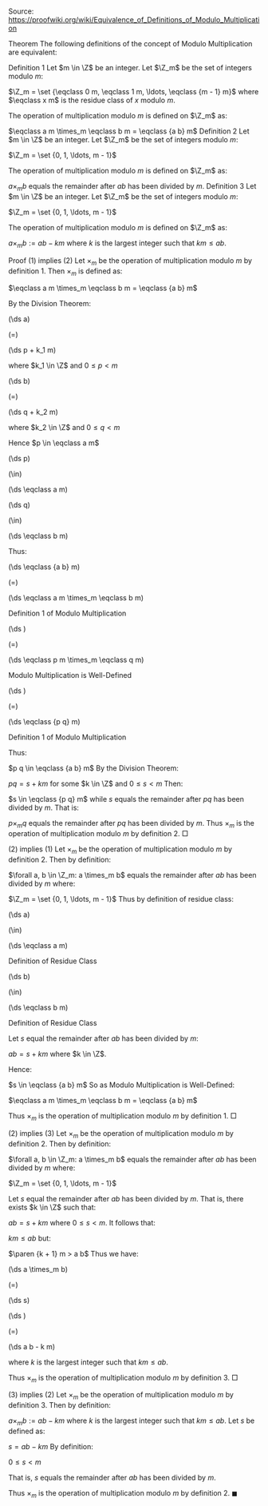 # 

Source: https://proofwiki.org/wiki/Equivalence_of_Definitions_of_Modulo_Multiplication



Theorem
The following definitions of the concept of Modulo Multiplication are equivalent:

Definition 1
Let $m \in \Z$ be an integer.
Let $\Z_m$ be the set of integers modulo $m$:

$\Z_m = \set {\eqclass 0 m, \eqclass 1 m, \ldots, \eqclass {m - 1} m}$
where $\eqclass x m$ is the residue class of $x$ modulo $m$.

The operation of multiplication modulo $m$ is defined on $\Z_m$ as:

$\eqclass a m \times_m \eqclass b m = \eqclass {a b} m$
Definition 2
Let $m \in \Z$ be an integer.
Let $\Z_m$ be the set of integers modulo $m$:

$\Z_m = \set {0, 1, \ldots, m - 1}$

The operation of multiplication modulo $m$ is defined on $\Z_m$ as:

$a \times_m b$ equals the remainder after $a b$ has been divided by $m$.
Definition 3
Let $m \in \Z$ be an integer.
Let $\Z_m$ be the set of integers modulo $m$:

$\Z_m = \set {0, 1, \ldots, m - 1}$

The operation of multiplication modulo $m$ is defined on $\Z_m$ as:

$a \times_m b := a b - k m$
where $k$ is the largest integer such that $k m \le a b$.


Proof
$(1)$ implies $(2)$
Let $\times_m$ be the operation of multiplication modulo $m$ by definition $1$.
Then $\times_m$ is defined as:

$\eqclass a m \times_m \eqclass b m = \eqclass {a b} m$

By the Division Theorem:














\(\ds a\)

\(=\)







\(\ds p + k_1 m\)





where $k_1 \in \Z$ and $0 \le p < m$














\(\ds b\)

\(=\)







\(\ds q + k_2 m\)





where $k_2 \in \Z$ and $0 \le q < m$




Hence $p \in \eqclass a m$














\(\ds p\)

\(\in\)







\(\ds \eqclass a m\)




















\(\ds q\)

\(\in\)







\(\ds \eqclass b m\)










Thus:














\(\ds \eqclass {a b} m\)

\(=\)







\(\ds \eqclass a m \times_m \eqclass b m\)





Definition 1 of Modulo Multiplication














\(\ds \)

\(=\)







\(\ds \eqclass p m \times_m \eqclass q m\)





Modulo Multiplication is Well-Defined














\(\ds \)

\(=\)







\(\ds \eqclass {p q} m\)





Definition 1 of Modulo Multiplication



Thus:

$p q \in \eqclass {a b} m$
By the Division Theorem:

$p q = s + k m$
for some $k \in \Z$ and $0 \le s < m$
Then:

$s \in \eqclass {p q} m$
while $s$ equals the remainder after $p q$ has been divided by $m$.
That is:

$p \times_m q$ equals the remainder after $p q$ has been divided by $m$.
Thus $\times_m$ is the operation of multiplication modulo $m$ by definition $2$.
$\Box$


$(2)$ implies $(1)$
Let $\times_m$ be the operation of multiplication modulo $m$ by definition $2$.
Then by definition:

$\forall a, b \in \Z_m: a \times_m b$ equals the remainder after $a b$ has been divided by $m$
where:

$\Z_m = \set {0, 1, \ldots, m - 1}$
Thus by definition of residue class:














\(\ds a\)

\(\in\)







\(\ds \eqclass a m\)





Definition of Residue Class














\(\ds b\)

\(\in\)







\(\ds \eqclass b m\)





Definition of Residue Class



Let $s$ equal the remainder after $a b$ has been divided by $m$:

$a b = s + k m$
where $k \in \Z$.

Hence:

$s \in \eqclass {a b} m$
So as Modulo Multiplication is Well-Defined:

$\eqclass a m \times_m \eqclass b m  = \eqclass {a b} m$

Thus $\times_m$ is the operation of multiplication modulo $m$ by definition $1$.
$\Box$


$(2)$ implies $(3)$
Let $\times_m$ be the operation of multiplication modulo $m$ by definition $2$.
Then by definition:

$\forall a, b \in \Z_m: a \times_m b$ equals the remainder after $a b$ has been divided by $m$
where:

$\Z_m = \set {0, 1, \ldots, m - 1}$

Let $s$ equal the remainder after $a b$ has been divided by $m$.
That is, there exists $k \in \Z$ such that:

$a b = s + k m$
where $0 \le s < m$.
It follows that:

$k m \le a b$
but:

$\paren {k + 1} m > a b$
Thus we have:














\(\ds a \times_m b\)

\(=\)







\(\ds s\)




















\(\ds \)

\(=\)







\(\ds a b - k m\)









where $k$ is the largest integer such that $k m \le a b$.

Thus $\times_m$ is the operation of multiplication modulo $m$ by definition $3$.
$\Box$


$(3)$ implies $(2)$
Let $\times_m$ be the operation of multiplication modulo $m$ by definition $3$.
Then by definition:

$a \times_m b := a b - k m$
where $k$ is the largest integer such that $k m \le a b$.
Let $s$ be defined as:

$s = a b - k m$
By definition:

$0 \le s < m$

That is, $s$ equals the remainder after $a b$ has been divided by $m$.

Thus $\times_m$ is the operation of multiplication modulo $m$ by definition $2$.
$\blacksquare$





